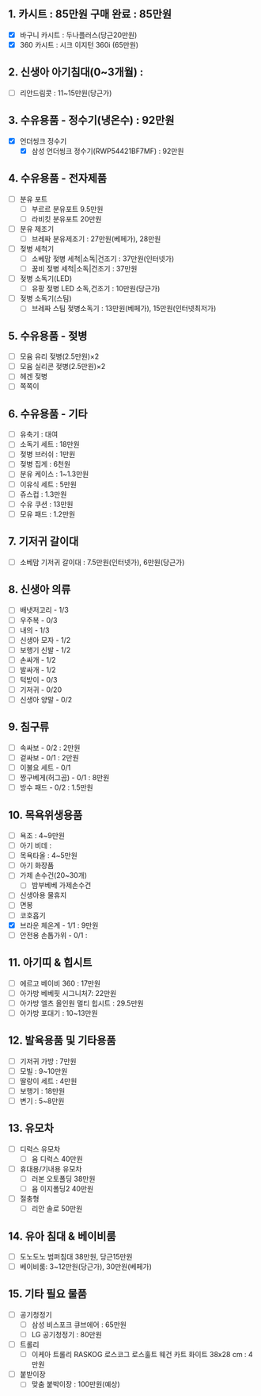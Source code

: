 ## 1. 카시트 : 85만원 구매 완료 : 85만원
- [x] 바구니 카시트 : 두나플러스(당근20만원)
- [x] 360 카시트 : 시크 이지턴 360i (65만원)

## 2. 신생아 아기침대(0~3개월) : 
- [ ] 리안드림콧 : 11~15만원(당근가)

## 3. 수유용품 - 정수기(냉온수) : 92만원
- [x] 언더씽크 정수기
	- [x] 삼성 언더씽크 정수기(RWP54421BF7MF) : 92만원

## 4. 수유용품 - 전자제품
- [ ] 분유 포트
	- [ ] 부르르 분유포트 9.5만원
	- [ ] 라비킷 분유포트 20만원
- [ ] 분유 제조기
	- [ ] 브레짜 분유제조기 : 27만원(베페가), 28만원
- [ ] 젖병 세척기
	- [ ] 소베맘 젖병 세척|소독|건조기 : 37만원(인터넷가) 
	- [ ] 꿈비 젖병 세척|소독|건조기 : 37만원
- [ ] 젖병 소독기(LED)
	- [ ] 유팡 젖병 LED 소독,건조기 : 10만원(당근가)
- [ ] 젖병 소독기(스팀)
	- [ ] 브레짜 스팀 젖병소독기 : 13만원(베페가), 15만원(인터넷최저가)	

## 5. 수유용품 - 젖병 
- [ ] 모윰 유리 젖병(2.5만원)×2
- [ ] 모윰 실리콘 젖병(2.5만원)×2
- [ ] 헤겐 젖병 
- [ ] 쪽쪽이 

## 6. 수유용품 - 기타
- [ ] 유축기 : 대여
- [ ] 소독기 세트 : 18만원
- [ ] 젖병 브러쉬 : 1만원
- [ ] 젖병 집게 : 6천원
- [ ] 분유 케이스 : 1~1.3만원
- [ ] 이유식 세트 : 5만원
- [ ] 쥬스컵 : 1.3만원
- [ ] 수유 쿠션 : 13만원
- [ ] 모유 패드 : 1.2만원

## 7. 기저귀 갈이대
- [ ] 소베맘 기저귀 갈이대 : 7.5만원(인터넷가), 6만원(당근가)

## 8. 신생아 의류
- [ ] 배냇저고리 - 1/3
- [ ] 우주복 - 0/3
- [ ] 내의 - 1/3
- [ ] 신생아 모자 - 1/2
- [ ] 보행기 신발 - 1/2
- [ ] 손싸개 - 1/2 
- [ ] 발싸개 - 1/2
- [ ] 턱받이 - 0/3
- [ ] 기저귀 - 0/20
- [ ] 신생아 양말 - 0/2

## 9. 침구류
- [ ] 속싸보 - 0/2 : 2만원 
- [ ] 겉싸보 - 0/1 : 2만원
- [ ] 이불요 세트 - 0/1
- [ ] 짱구베게(허그곰) - 0/1 : 8만원
- [ ] 방수 패드 - 0/2 : 1.5만원

## 10. 목욕위생용품
- [ ] 욕조 : 4~9만원
- [ ] 아기 비데 : 
- [ ] 목욕타올 : 4~5만원
- [ ] 아기 화장품
- [ ] 가제 손수건(20~30개)
	- [ ] 밤부베베 가제손수건
- [ ] 신생아용 물휴지
- [ ] 면봉
- [ ] 코호흡기
- [x] 브라운 체온계 - 1/1 : 9만원
- [ ] 안전용 손톱가위 - 0/1 : 

## 11. 아기띠 & 힙시트
- [ ] 에르고 베이비 360 : 17만원
- [ ] 아가방 베베핏 시그니처7:  22만원
- [ ] 아가방 엘츠 올인원 멀티 힙시트 : 29.5만원
- [ ] 아가방 포대기 : 10~13만원

## 12. 발육용품 및 기타용품
- [ ] 기저귀 가방 : 7만원
- [ ] 모빌 : 9~10만원
- [ ] 딸랑이 세트 : 4만원
- [ ] 보행기 : 18만원
- [ ] 변기 : 5~8만원

## 13. 유모차
- [ ] 디럭스 유모차
	- [ ] 윰 디럭스 40만원
- [ ] 휴대용/기내용 유모차
	- [ ] 러본 오토폴딩 38만원
	- [ ] 윰 이지폴딩2 40만원
- [ ] 절충형
	- [ ] 리안 솔로 50만원

## 14. 유아 침대 & 베이비룸
- [ ] 도노도노 범퍼침대 38만원, 당근15만원
- [ ] 베이비룸: 3~12만원(당근가), 30만원(베페가)

## 15. 기타 필요 물품
- [ ] 공기청정기 
	- [ ] 삼성 비스포크 큐브에어 : 65만원
	- [ ] LG 공기청정기 : 80만원
- [ ] 트롤리 
	- [ ] 이케아 트롤리 RASKOG 로스코그 로스훌트 웨건 카트 화이트 38x28 cm : 4만원
- [ ] 붙받이장 
	- [ ] 맞춤 붙박이장 : 100만원(예상)
